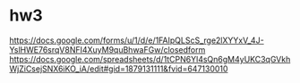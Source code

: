 # hw3
https://docs.google.com/forms/u/1/d/e/1FAIpQLScS_rge2lXYYxV_4J-YslHWE76srqV8NFI4XuyM9quBhwaFGw/closedform
https://docs.google.com/spreadsheets/d/1tCPN6Yl4sQn6gM4yUKC3qGVkhWjZiCsejSNX6iKO_iA/edit#gid=1879131111&fvid=647130010
